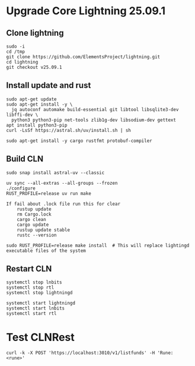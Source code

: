 # Upgrade Core Lightning 25.09.1

## Clone lightning
~~~
sudo -i
cd /tmp
git clone https://github.com/ElementsProject/lightning.git
cd lightning
git checkout v25.09.1
~~~

## Install update and rust
~~~
sudo apt-get update
sudo apt-get install -y \
  jq autoconf automake build-essential git libtool libsqlite3-dev libffi-dev \
  python3 python3-pip net-tools zlib1g-dev libsodium-dev gettext
apt install python3-pip
curl -LsSf https://astral.sh/uv/install.sh | sh

sudo apt-get install -y cargo rustfmt protobuf-compiler
~~~

## Build CLN
~~~
sudo snap install astral-uv --classic

uv sync --all-extras --all-groups --frozen
./configure
RUST_PROFILE=release uv run make

~~~
~~~
If fail about .lock file run this for clear
    rustup update
    rm Cargo.lock
    cargo clean
    cargo update
    rustup update stable
    rustc --version
~~~
~~~
sudo RUST_PROFILE=release make install  # This will replace lightingd executable files of the system
~~~

## Restart CLN
~~~
systemctl stop lnbits
systemctl stop rtl
systemctl stop lightningd

systemctl start lightningd
systemctl start lnbits
systemctl start rtl
~~~

# Test CLNRest
~~~
curl -k -X POST 'https://localhost:3010/v1/listfunds' -H 'Rune: <rune>'
~~~
